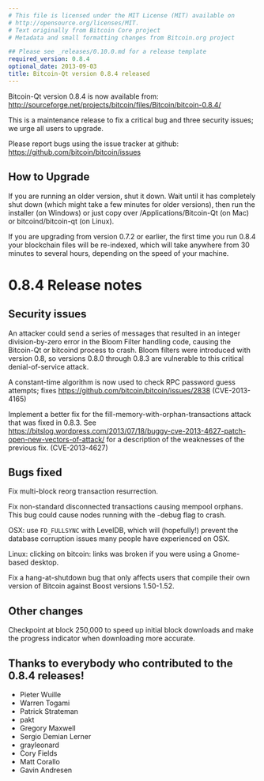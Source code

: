 ```yaml
---
# This file is licensed under the MIT License (MIT) available on
# http://opensource.org/licenses/MIT.
# Text originally from Bitcoin Core project
# Metadata and small formatting changes from Bitcoin.org project

## Please see _releases/0.10.0.md for a release template
required_version: 0.8.4
optional_date: 2013-09-03
title: Bitcoin-Qt version 0.8.4 released
---
```

Bitcoin-Qt version 0.8.4 is now available from:
  <http://sourceforge.net/projects/bitcoin/files/Bitcoin/bitcoin-0.8.4/>

This is a maintenance release to fix a critical bug and three
security issues; we urge all users to upgrade.

Please report bugs using the issue tracker at github:
  <https://github.com/bitcoin/bitcoin/issues>


How to Upgrade
--------------

If you are running an older version, shut it down. Wait
until it has completely shut down (which might take a few minutes for older
versions), then run the installer (on Windows) or just copy over
/Applications/Bitcoin-Qt (on Mac) or bitcoind/bitcoin-qt (on Linux).

If you are upgrading from version 0.7.2 or earlier, the first time you
run 0.8.4 your blockchain files will be re-indexed, which will take
anywhere from 30 minutes to several hours, depending on the speed of
your machine.

0.8.4 Release notes
===================

Security issues
---------------

An attacker could send a series of messages that resulted in
an integer division-by-zero error in the Bloom Filter handling
code, causing the Bitcoin-Qt or bitcoind process to crash.
Bloom filters were introduced with version 0.8, so versions 0.8.0
through 0.8.3 are vulnerable to this critical denial-of-service attack.

A constant-time algorithm is now used to check RPC password
guess attempts; fixes <https://github.com/bitcoin/bitcoin/issues/2838>
(CVE-2013-4165)

Implement a better fix for the fill-memory-with-orphan-transactions
attack that was fixed in 0.8.3. See
<https://bitslog.wordpress.com/2013/07/18/buggy-cve-2013-4627-patch-open-new-vectors-of-attack/>
for a description of the weaknesses of the previous fix.
(CVE-2013-4627)

Bugs fixed
----------

Fix multi-block reorg transaction resurrection.

Fix non-standard disconnected transactions causing mempool orphans.
This bug could cause nodes running with the -debug flag to crash.

OSX: use `FD_FULLSYNC` with LevelDB, which will (hopefully!)
prevent the database corruption issues many people have
experienced on OSX.

Linux: clicking on bitcoin: links was broken if you were using
a Gnome-based desktop.

Fix a hang-at-shutdown bug that only affects users that compile
their own version of Bitcoin against Boost versions 1.50-1.52.

Other changes
-------------

Checkpoint at block 250,000 to speed up initial block downloads
and make the progress indicator when downloading more accurate.


Thanks to everybody who contributed to the 0.8.4 releases!
----------------------------------------------------------

* Pieter Wuille
* Warren Togami
* Patrick Strateman
* pakt
* Gregory Maxwell
* Sergio Demian Lerner
* grayleonard
* Cory Fields
* Matt Corallo
* Gavin Andresen
